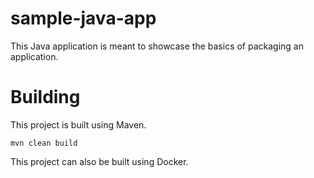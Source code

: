 # sample-java-app

This Java application is meant to showcase the basics of packaging an application.

# Building

This project is built using Maven.

```
mvn clean build
```

This project can also be built using Docker.
